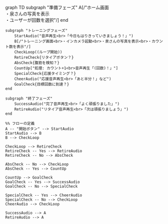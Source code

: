 graph TD
    subgraph "準備フェーズ"
        A[/"ホーム画面<br>・泉さんの写真を表示<br>・ユーザーが回数を選択"/]
    end

    subgraph "トレーニングフェーズ"
        StartAudio("音声再生<br>「今日もはりきっていきましょう！」")
        B[/"トレーニング画面<br>・インカメラ起動<br>・泉さんの写真を表示<br>・カウント数を表示"/]
        CheckLoop((ループ開始))
        RetireCheck{リタイアボタン？}
        AbsCheck{腹筋を検知？}
        CountUp["処理: カウント+1<br>音声再生「(回数)！」"]
        SpecialCheck{応援タイミング？}
        CheerAudio("応援音声再生<br>「あと半分！」など")
        GoalCheck{目標回数に到達？}
    end

    subgraph "終了フェーズ"
        SuccessAudio("完了音声再生<br>「よく頑張りました」")
        RetireAudio("リタイア音声再生<br>「次は頑張りましょう」")
    end

    %% フローの定義
    A -- "開始ボタン" --> StartAudio
    StartAudio --> B
    B --> CheckLoop

    CheckLoop --> RetireCheck
    RetireCheck -- Yes --> RetireAudio
    RetireCheck -- No --> AbsCheck

    AbsCheck -- No --> CheckLoop
    AbsCheck -- Yes --> CountUp

    CountUp --> GoalCheck
    GoalCheck -- Yes --> SuccessAudio
    GoalCheck -- No --> SpecialCheck

    SpecialCheck -- Yes --> CheerAudio
    SpecialCheck -- No --> CheckLoop
    CheerAudio --> CheckLoop

    SuccessAudio --> A
    RetireAudio --> A